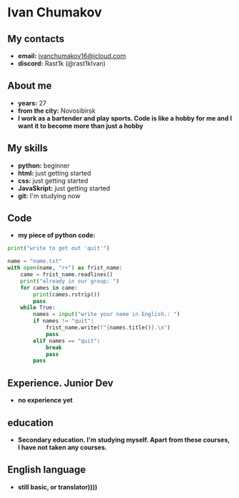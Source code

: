 # Ivan Chumakov

## My contacts
* **email:** ivanchumakov16@icloud.com
* **discord:** Rast1k (@rast1kIvan)
## Аbout me
* **years:** 27 
* **from the city:** Novosibirsk
* **I work as a bartender and play sports. Code is like a hobby for me and I want it to become more than just a hobby**
## My skills
* **python:** beginner
* **html:** just getting started
* **css:** just getting started
* **JavaSkript:** just getting started
* **git:** I'm studying now
## Сode
* **my piece of python code:**

```python
print("write to get out 'quit'")

name = "name.txt"
with open(name, "r+") as frist_name:
	came = frist_name.readlines()
	print("already in our group: ")
	for cames in came:
		print(cames.rstrip())
		pass
	while True:
		names = input("write your name in English.: ")
		if names != "quit":
			frist_name.write(f"{names.title()}.\n")
			pass
		elif names == "quit":
			break
			pass
		pass
```

## Experience. Junior Dev
* **no experience yet**
## education
* **Secondary education.  I'm studying myself. Apart from these courses, I have not taken any courses.**
## English language
* **still basic, or translator))))**